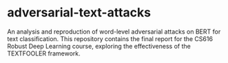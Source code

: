 # adversarial-text-attacks
An analysis and reproduction of word-level adversarial attacks on BERT for text classification. This repository contains the final report for the CS616 Robust Deep Learning course, exploring the effectiveness of the TEXTFOOLER framework.
